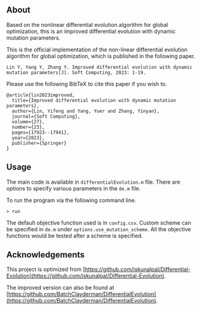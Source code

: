 ## About

Based on the nonlinear differential evolution algorithm for global optimization, this is an improved differential evolution with dynamic mutation parameters. 

This is the official implementation of the non-linear differential evolution algorithm for global optimization, which is published in the following paper. 

```
Lin Y, Yang Y, Zhang Y. Improved differential evolution with dynamic mutation parameters[J]. Soft Computing, 2023: 1-19.
```

Please use the following BibTeX to cite this paper if you wish to. 

```
@article{lin2023improved,
  title={Improved differential evolution with dynamic mutation parameters},
  author={Lin, Yifeng and Yang, Yuer and Zhang, Yinyan},
  journal={Soft Computing},
  volume={27},
  number={23},
  pages={17923--17941},
  year={2023},
  publisher={Springer}
}
```

## Usage

The main code is available in `differentialEvolution.m` file. There are options to specify various parameters in the `de.m` file. 

To run the program via the following command line. 

```
> run
```

The default objective function used is in `config.csv`. Custom scheme can be specified in `de.m` under `options.use_mutation_scheme`. All the objective functions would be tested after a scheme is specified. 

## Acknowledgements

This project is optimized from [https://github.com/iskunalpal/Differential-Evolution](https://github.com/iskunalpal/Differential-Evolution). 

The improved version can also be found at [https://github.com/BatchClayderman/DifferentialEvolution](https://github.com/BatchClayderman/DifferentialEvolution). 
